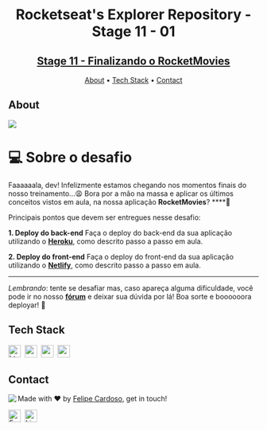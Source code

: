 <h1 align="center">
	Rocketseat's Explorer Repository - Stage 11 - 01
</h1>
<h2 align="center">
	<a href="#"> Stage 11 - Finalizando o RocketMovies </a>
</h2>

<p align="center">
	<a href="#about">About</a> •
	<a href="#tech-stack">Tech Stack</a> •
	<a href="#contact">Contact</a> 
</p>

## About
<img src="https://www.rocketseat.com.br/_next/image?url=%2Fassets%2Flogos%2Frocketseat.svg&w=256&q=100">

# 💻 Sobre o desafio

Faaaaaala, dev! Infelizmente estamos chegando nos momentos finais do nosso treinamento…😩
Bora por a mão na massa e aplicar os últimos conceitos vistos em aula, na nossa aplicação **RocketMovies**? ****🚀

Principais pontos que devem ser entregues nesse desafio:

 **1. Deploy do back-end**
     Faça o deploy do back-end da sua aplicação utilizando o [**Heroku**](https://www.heroku.com/), como descrito passo a passo em aula.

 **2. Deploy do front-end**
     Faça o deploy do front-end da sua aplicação utilizando o **[Netlify](https://www.netlify.com/)**, como descrito passo a passo em aula.
**** 
*Lembrando*: tente se desafiar mas, caso apareça alguma dificuldade, você pode ir no nosso **[fórum](https://app.rocketseat.com.br/h/forum/explorer)** e deixar sua dúvida por lá!
Boa sorte e boooooora deployar! **🚀**

## Tech Stack
<img src="https://img.shields.io/badge/Html5-05122A?style=flat&logo=html5" alt="html5 Badge" height="25">&nbsp;
<img src="https://img.shields.io/badge/Css3-05122A?style=flat&logo=css3" alt="css3 Badge" height="25">&nbsp;
<img src="https://img.shields.io/badge/React-05122A?style=flat&logo=react" alt="react Badge" height="25">&nbsp;
<img src="https://img.shields.io/badge/Nodejs-05122A?style=flat&logo=node.js" alt="nodejs Badge" height="25">&nbsp;

## Contact
<img align="left" src="https://avatars.githubusercontent.com/fcms14?size=100">

Made with ❤️ by [Felipe Cardoso](https://github.com/fcms14), get in touch!

<a href="mailto:fcms14@gmail.com" target="_blank"><img src="https://img.shields.io/badge/Email-D14836?style=flat&logo=gmail&logoColor=white" alt="Email Badge" height="25"></a>&nbsp;
<a href="https://www.linkedin.com/in/fcms14" target="_blank"><img src="https://img.shields.io/badge/Linkedin-0077B5?style=flat&logo=linkedin&logoColor=white" alt="LinkedIn Badge" height="25"></a>&nbsp;

<br clear="left"/>
